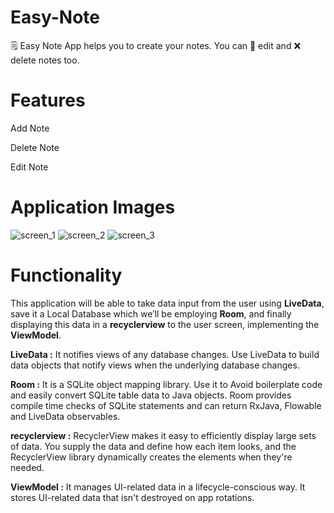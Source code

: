 # Easy-Note

🗒️ Easy Note App helps you to create your notes. You can 📝 edit and ❌ delete notes too.

# Features

  Add Note
  
  Delete Note
  
  Edit Note

# Application Images

![screen_1](https://user-images.githubusercontent.com/88790718/152673537-89cd1308-dd67-42c1-83a4-1ffe3287c90f.png)
![screen_2](https://user-images.githubusercontent.com/88790718/152673565-9443e3b1-9f50-4f37-b135-d6a6358df121.png)
![screen_3](https://user-images.githubusercontent.com/88790718/152673579-e61475e5-8428-4558-9e9b-2af63497f224.png)

# Functionality

This application will be able to take data input from the user using **LiveData**, save it a Local Database which we’ll be employing **Room**, and finally displaying this data in a **recyclerview** to the user screen, implementing the **ViewModel**.

**LiveData :** 
It notifies views of any database changes. Use LiveData to build data objects that notify views when the underlying database changes.

**Room :** 
It is a SQLite object mapping library. Use it to Avoid boilerplate code and easily convert SQLite table data to Java objects. Room provides compile time checks of SQLite statements and can return RxJava, Flowable and LiveData observables.

**recyclerview :**
RecyclerView makes it easy to efficiently display large sets of data. You supply the data and define how each item looks, and the RecyclerView library dynamically creates the elements when they're needed.

**ViewModel :** 
It manages UI-related data in a lifecycle-conscious way. It stores UI-related data that isn't destroyed on app rotations.



